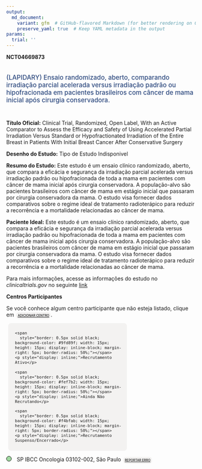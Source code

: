 ```yaml
---
output: 
  md_document:
    variant: gfm  # GitHub-flavored Markdown (for better rendering on GitHub)
    preserve_yaml: true  # Keep YAML metadata in the output
params:
  trial: ''
---
```


**NCT04669873**

<div style="padding: 5px 5px 5px 0px; font-size: 1.20em; font-weight: 500; color: #2E4A7F; text-align: left; margin-bottom: 20px">

(LAPIDARY) Ensaio randomizado, aberto, comparando irradiação parcial
acelerada versus irradiação padrão ou hipofracionada em pacientes
brasileiros com câncer de mama inicial após cirurgia conservadora.

</div>

**Título Oficial:** Clinical Trial, Randomized, Open Label, With an
Active Comparator to Assess the Efficacy and Safety of Using Accelerated
Partial Irradiation Versus Standard or Hypofractionated Irradiation of
the Entire Breast in Patients With Initial Breast Cancer After
Conservative Surgery

**Desenho do Estudo:** Tipo de Estudo Indisponivel

**Resumo do Estudo:** Este estudo é um ensaio clínico randomizado,
aberto, que compara a eficácia e segurança da irradiação parcial
acelerada versus irradiação padrão ou hipofracionada de toda a mama em
pacientes com câncer de mama inicial após cirurgia conservadora. A
população-alvo são pacientes brasileiros com câncer de mama em estágio
inicial que passaram por cirurgia conservadora da mama. O estudo visa
fornecer dados comparativos sobre o regime ideal de tratamento
radioterápico para reduzir a recorrência e a mortalidade relacionadas ao
câncer de mama.

**Paciente Ideal:** Este estudo é um ensaio clínico randomizado, aberto,
que compara a eficácia e segurança da irradiação parcial acelerada
versus irradiação padrão ou hipofracionada de toda a mama em pacientes
com câncer de mama inicial após cirurgia conservadora. A população-alvo
são pacientes brasileiros com câncer de mama em estágio inicial que
passaram por cirurgia conservadora da mama. O estudo visa fornecer dados
comparativos sobre o regime ideal de tratamento radioterápico para
reduzir a recorrência e a mortalidade relacionadas ao câncer de mama.

Para mais informações, acesse as informações do estudo no
*clinicaltrials.gov* no seguinte
[link](https://clinicaltrials.gov/ct2/show/NCT04669873)

**Centros Participantes**

Se você conhece algum centro participante que não esteja listado, clique
em
<span style="color: #2E4A7F; margin-left: 2px; padding: 4px; background-color: #f3f2f1; border-radius: 8px; font-weight: 500; font-size: 0.6em"><a
href="https://flazar.shinyapps.io/formsapp?study_nct_id=NCT04669873&amp;location_id=N%2FA&amp;location_full_name=N%2FA&amp;form_type=Adicionar%20Centro"
target="_blank">ADICIONAR CENTRO</a></span>.

<div style="margin-bottom: 8px; margin-left: 5px; padding: 8px; max-width: 300px; background-color: #f3f2f1; border-radius: 8px; font-size: 0.9em">

<div style="margin-left: 10px;">

    <span 
      style="border: 0.5px solid black; background-color: #9fd89f; width: 15px; height: 15px; display: inline-block; margin-right: 5px; border-radius: 50%;"></span>
    <p style="display: inline;">Recrutamento Ativo</p>

</div>

<div style="margin-left: 10px;">

    <span 
      style="border: 0.5px solid black; background-color: #fef7b2; width: 15px; height: 15px; display: inline-block; margin-right: 5px; border-radius: 50%;"></span>
    <p style="display: inline;">Ainda Não Recrutando</p>

</div>

<div style="margin-left: 10px;">

    <span 
      style="border: 0.5px solid black; background-color: #f4bfab; width: 15px; height: 15px; display: inline-block; margin-right: 5px; border-radius: 50%;"></span>
    <p style="display: inline;">Recrutamento Suspenso/Encerrado</p>

</div>

</div>

<div style="margin: 0px;">

<span style="border: 0.5px solid black; display: inline-block; width: 12px; height: 12px; border-radius: 50%; margin-right: 10px; padding-bottom: 0px; background-color: #9fd89f;"></span>
SP IBCC Oncologia 03102-002, São Paulo
<span style="color: #2E4A7F; margin-left: 2px; padding: 4px; background-color: #f3f2f1; border-radius: 8px; font-weight: 500; font-size: 0.6em"><a
href="https://flazar.shinyapps.io/formsapp?study_nct_id=NCT04669873&amp;location_id=IBCCONCOLOGIASAOPAULOSP03102002BRAZIL&amp;location_full_name=IBCC%20Oncologia%2C%2003102-002%2C%20S%C3%A3o%20Paulo&amp;form_type=Reportar%20Erro"
target="_blank">REPORTAR ERRO</a></span>

</div>
